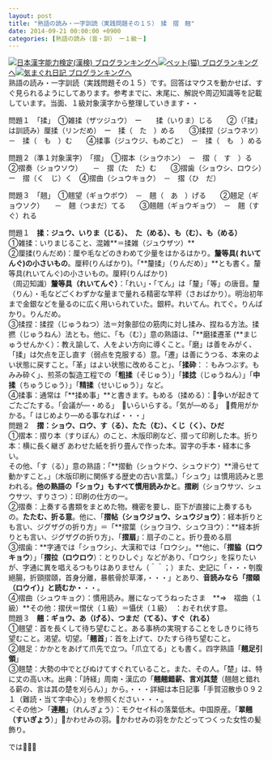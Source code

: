 ```yaml
---
layout: post
title: "熟語の読み・一字訓読（実践問題その１５）　揉　摺　翹"
date: 2014-09-21 00:00:00 +0900
categories: [熟語の読み（音・訓）　ー１級－]
---
```


[![](/syuusyuu9701/assets/images/熟語の読み・一字訓読（実践問題その１５）-揉-摺-翹-br_c_3028_1.gif)](http://blog.with2.net/link.php?1659096:3028 "日本漢字能力検定(漢検) ブログランキングへ")[日本漢字能力検定(漢検) ブログランキングへ](http://blog.with2.net/link.php?1659096:3028)[![](/syuusyuu9701/assets/images/熟語の読み・一字訓読（実践問題その１５）-揉-摺-翹-br_c_1348_1.gif)](http://blog.with2.net/link.php?1659096:1348 "ペット(猫) ブログランキングへ")[ペット(猫) ブログランキングへ](http://blog.with2.net/link.php?1659096:1348)[![](/syuusyuu9701/assets/images/熟語の読み・一字訓読（実践問題その１５）-揉-摺-翹-br_c_9257_1.gif)](http://blog.with2.net/link.php?1659096:9257 "気まぐれ日記 ブログランキングへ")[気まぐれ日記 ブログランキングへ](http://blog.with2.net/link.php?1659096:9257)  
熟語の読み・一字訓読（実践問題その１５）です。回答はマウスを動かせば、すぐ見られるようにしてあります。参考までに、末尾に、解説や周辺知識等を記載しています。当面、１級対象漢字から整理していきます・・  
  
問題１　「揉」　①雑揉（ザツジュウ）　ー　　揉（いりま）じる　　②（「揉」は訓読み）厘揉（リンだめ）　ー　揉（　た　）める　　③揉捏（ジュウネツ）　－　揉（　も　）む　　④揉事（ジュウジ、もめごと）　－　揉（　も　）める　　  
  
問題２（準１対象漢字）　「摺」　①摺本（ショウホン）　－　摺（　す　）る　　②摺奏（ショウソウ）　　－　摺（た　た）む　　③摺歯（ショウシ、ロウシ）　ー　摺（く　じ）く　④摺曲（シュウキョク）　－　摺（ひ　だ）  
  
問題３　「翹」　①翹望（ギョウボウ）　－　翹（　あ　）げる　　②翹足（ギョウソク）　　－　翹（つまだ）てる　　③翹翹（ギョウギョウ）　－　翹（す　ぐ）れる  
  
問題１　**揉：ジュウ、いりま（じる）、　た（める）、も（む）、も（める）**  
①雑揉：いりまじること、混雑**＝揉雑（ジュウザツ）**  
②厘揉(りんだめ)：厘や毛などのきわめて少量をはかるはかり。**釐等具( れいてんぐ)の小さいもの**。厘秤(りんばかり)。「**釐揉」（りんだめ）」**とも書く。釐等具(れいてんぐ)の小さいもの。厘秤(りんばかり)  
（周辺知識）**釐等具（れいてんぐ）**：「れい」・「てん」は「釐」「等」の唐音。釐（りん）・毛などごくわずかな量まで量れる精密な竿秤（さおばかり）。明治初年まで金銀などを量るのに広く用いられていた。銀秤。れいてん。れてぐ。りんばかり。りんだめ。  
③揉捏：揉捏（じゅうねつ）法＝対象部位の筋肉に対し揉み、捏ねる方法。揉撚（じゅうねん）法とも。他に、「も（む）」意の熟語は、「**磨揉遷革 (**まじゅうせんかく）：教え諭して、人をよい方向に導くこと。「磨」は善をみがく、「揉」は欠点を正し直す（弱点を克服する）意。「遷」は善にうつる、本来のよい状態に戻すこと。「革」はよい状態に改めること」、「**揉砕**：：もみつぶす。もみみ砕く」、煎茶の製造工程での「**粗揉**（そじゅう）」「**揉捻**（じゅうねん）」「**中揉**（ちゅうじゅう）」「**精揉**（せいじゅう）」など。  
④揉事：通常は「**揉め事」**と書きます。もめる（揉める）：争いが起きてごたごたする。「会議が―・める」　いらいらする。「気が―める」　費用がかかる。「 はじめより―める事なれば・・・」  
問題２　**摺：ショウ、ロウ、す（る）、たた（む）、くじ（く）、ひだ**  
①摺本：摺り本（すりぼん）のこと、木版印刷など、摺って印刷した本。折り本：横に長く継ぎ あわせた紙を折り畳んで作った本。習字の手本・経本に多い。  
その他、「す（る）」意の熟語：「**摺動（ショウドウ、シュウドウ）**滑らせて動かすこと。」（木版印刷に関係する歴史の古い言葉。）「シュウ」は慣用読みと思われる。**他の熟語の「ショウ」もすべて慣用読みかと**。**摺刷**（ショウサツ、シュウサツ、すりさつ）：印刷の仕方の一。  
②摺奏：上奏する書類をまとめた物。機密を要し、臣下が直接に上奏するもの。**たたむ、折る意**。他に、「**摺帖（ショウジョウ、シュウジョウ）**：経本折りとも言い、ジグザグの折り方」＝「**摺葉（ショウヨウ、シュウヨウ）：**経本折りとも言い、ジグザグの折り方」、「**摺扇**」：扇子のこと。折り畳める扇  
③摺歯：**字通では「ショウシ」、大漢和では「ロウシ」。**他に、「**摺脇（ロウキョウ**）」「**摺拉（ロウロウ**）：とりひしぐ」などがあり、「ロウシ」を採りたいが、字通に異を唱えるつもりはありません（＾＾；）また、史記に「・・・刳腹絕腸，折頸摺頤，首身分離，暴骸骨於草澤，・・・」とあり、**音読みなら「摺頤（ロウイ）」と読むか・**・・。　  
④摺曲（シュウキョク）：慣用読み。層になってうねったさま　**⇒　褶曲（１級）**その他：摺伏＝慴伏（１級）＝懾伏（１級）　：おそれ伏す意。  
問題３　**翹：ギョウ、あ（げる）、つまだ（てる）、すぐ（れる）**  
①翹望：首を長くして待ち望むこと。ある事柄の実現することをしきりに待ち望むこと。渇望。切望。「**翹首**」：首を上げて、ひたすら待ち望むこと。   
②翹足：かかとをあげて爪先で立つ。「爪立てる」とも書く。四字熟語「**翹足引領**」  
③翹楚：大勢の中でとびぬけてすぐれていること。また、その人。「楚」は、特に丈の高い木。出典：「詩経」周南・漢広の「**翹翹錯薪、言刈其楚**（翹翹と錯れる薪の、言は其の楚を刈らん）」から。・・・詳細は本日記事「手賀沼散歩０９２１（難読・当て字中心）」を参照ください・・・。  
＜その他＞「**連翹**」（れんぎょう）：モクセイ科の落葉低木。中国原産。「**翠翹（すいぎょう**）」かわせみの羽。かわせみの羽をかたどってつくった女性の髪飾り。  
  
では👋👋👋  